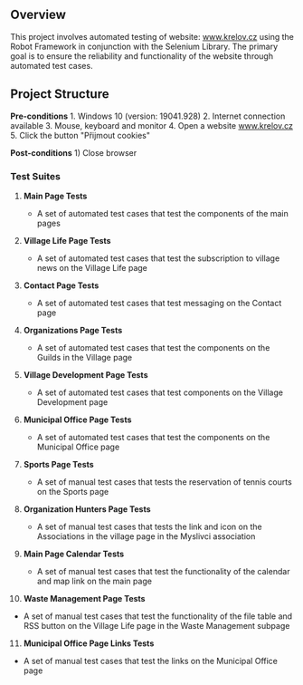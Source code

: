 ## Overview
This project involves automated testing of website: www.krelov.cz using the Robot Framework in conjunction with the Selenium Library.
The primary goal is to ensure the reliability and functionality of the website through automated test cases.

## Project Structure

**Pre-conditions**
	1. Windows 10 (version: 19041.928)
	2. Internet connection available
	3. Mouse, keyboard and monitor
	4. Open a website www.krelov.cz
	5. Click the button "Přijmout cookies"

**Post-conditions**
	1) Close browser

### Test Suites
1. **Main Page Tests**
   - A set of automated test cases that test the components of the main pages

2. **Village Life Page Tests**
   - A set of automated test cases that test the subscription to village news on the Village Life page

3. **Contact Page Tests**
   - A set of automated test cases that test messaging on the Contact page

4. **Organizations Page Tests**
   - A set of automated test cases that test the components on the Guilds in the Village page

5. **Village Development Page Tests**
   - A set of automated test cases that test components on the Village Development page
  
6. **Municipal Office Page Tests**
   - A set of automated test cases that test the components on the Municipal Office page

7. **Sports Page Tests**
   - A set of manual test cases that tests the reservation of tennis courts on the Sports page
  
8. **Organization Hunters Page Tests**
   - A set of manual test cases that tests the link and icon on the Associations in the village page in the Myslivci association
  
9. **Main Page Calendar Tests**
   - A set of manual test cases that test the functionality of the calendar and map link on the main page

10. **Waste Management Page Tests**
   - A set of manual test cases that test the functionality of the file table and RSS button on the Village Life page in the Waste Management subpage

11. **Municipal Office Page Links Tests**
   - A set of manual test cases that test the links on the Municipal Office page
